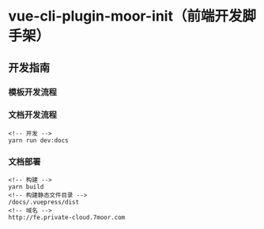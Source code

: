 # vue-cli-plugin-moor-init（前端开发脚手架）

## 开发指南
### 模板开发流程
### 文档开发流程
```
<!-- 开发 -->
yarn run dev:docs

```
### 文档部署

```
<!-- 构建 -->
yarn build
<!-- 构建静态文件目录 -->
/docs/.vuepress/dist
<!-- 域名 -->
http://fe.private-cloud.7moor.com
```